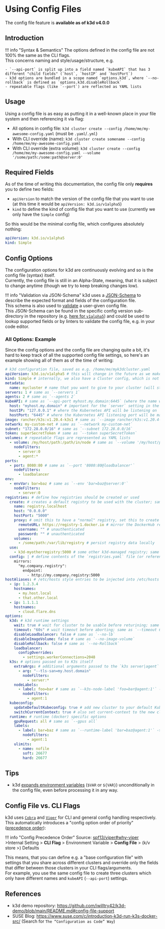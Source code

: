 # Using Config Files

The config file feature is **available as of k3d v4.0.0**

## Introduction

!!! info "Syntax & Semantics"
    The options defined in the config file are not 100% the same as the CLI flags.  
    This concerns naming and style/usage/structure, e.g.

    - `--api-port` is split up into a field named `kubeAPI` that has 3 different "child fields" (`host`, `hostIP` and `hostPort`)
    - k3d options are bundled in a scope named `options.k3d`, where `--no-rollback` is defined as `options.k3d.disableRollback`
    - repeatable flags (like `--port`) are reflected as YAML lists

## Usage

Using a config file is as easy as putting it in a well-known place in your file system and then referencing it via flag:

- All options in config file: `k3d cluster create --config /home/me/my-awesome-config.yaml` (must be `.yaml`/`.yml`)
- With CLI override (name): `k3d cluster create somename --config /home/me/my-awesome-config.yaml`
- With CLI override (extra volume): `k3d cluster create --config /home/me/my-awesome-config.yaml --volume '/some/path:/some:path@server:0'`

## Required Fields

As of the time of writing this documentation, the config file only **requires** you to define two fields:

- `apiVersion` to match the version of the config file that you want to use (at this time it would be `apiVersion: k3d.io/v1alpha5`)
- `kind` to define the kind of config file that you want to use (currently we only have the `Simple` config)

So this would be the minimal config file, which configures absolutely nothing:

```yaml
apiVersion: k3d.io/v1alpha5
kind: Simple
```

## Config Options

The configuration options for k3d are continuously evolving and so is the config file (syntax) itself.  
Currently, the config file is still in an Alpha-State, meaning, that it is subject to change anytime (though we try to keep breaking changes low).

!!! info "Validation via JSON-Schema"
    k3d uses a [JSON-Schema](https://json-schema.org/) to describe the expected format and fields of the configuration file.  
    This schema is also used to [validate](https://github.com/xeipuuv/gojsonschema#validation) a user-given config file.  
    This JSON-Schema can be found in the specific config version sub-directory in the repository (e.g. [here for `v1alpha5`](https://github.com/k3d-io/k3d/blob/main/pkg/config/v1alpha5/schema.json)) and could be used to lookup supported fields or by linters to validate the config file, e.g. in your code editor.  

### All Options: Example

Since the config options and the config file are changing quite a bit, it's hard to keep track of all the supported config file settings, so here's an example showing all of them as of the time of writing:

```yaml
# k3d configuration file, saved as e.g. /home/me/myk3dcluster.yaml
apiVersion: k3d.io/v1alpha5 # this will change in the future as we make everything more stable
kind: Simple # internally, we also have a Cluster config, which is not yet available externally
metadata:
  name: mycluster # name that you want to give to your cluster (will still be prefixed with `k3d-`)
servers: 1 # same as `--servers 1`
agents: 2 # same as `--agents 2`
kubeAPI: # same as `--api-port myhost.my.domain:6445` (where the name would resolve to 127.0.0.1)
  host: "myhost.my.domain" # important for the `server` setting in the kubeconfig
  hostIP: "127.0.0.1" # where the Kubernetes API will be listening on
  hostPort: "6445" # where the Kubernetes API listening port will be mapped to on your host system
image: rancher/k3s:v1.20.4-k3s1 # same as `--image rancher/k3s:v1.20.4-k3s1`
network: my-custom-net # same as `--network my-custom-net`
subnet: "172.28.0.0/16" # same as `--subnet 172.28.0.0/16`
token: superSecretToken # same as `--token superSecretToken`
volumes: # repeatable flags are represented as YAML lists
  - volume: /my/host/path:/path/in/node # same as `--volume '/my/host/path:/path/in/node@server:0;agent:*'`
    nodeFilters:
      - server:0
      - agent:*
ports:
  - port: 8080:80 # same as `--port '8080:80@loadbalancer'`
    nodeFilters:
      - loadbalancer
env:
  - envVar: bar=baz # same as `--env 'bar=baz@server:0'`
    nodeFilters:
      - server:0
registries: # define how registries should be created or used
  create: # creates a default registry to be used with the cluster; same as `--registry-create registry.localhost`
    name: registry.localhost
    host: "0.0.0.0"
    hostPort: "5000"
    proxy: # omit this to have a "normal" registry, set this to create a registry proxy (pull-through cache)
      remoteURL: https://registry-1.docker.io # mirror the DockerHub registry
      username: "" # unauthenticated
      password: "" # unauthenticated
    volumes:
      - /some/path:/var/lib/registry # persist registry data locally
  use:
    - k3d-myotherregistry:5000 # some other k3d-managed registry; same as `--registry-use 'k3d-myotherregistry:5000'`
  config: | # define contents of the `registries.yaml` file (or reference a file); same as `--registry-config /path/to/config.yaml`
    mirrors:
      "my.company.registry":
        endpoint:
          - http://my.company.registry:5000
hostAliases: # /etc/hosts style entries to be injected into /etc/hosts in the node containers and in the NodeHosts section in CoreDNS
  - ip: 1.2.3.4
    hostnames: 
      - my.host.local
      - that.other.local
  - ip: 1.1.1.1
    hostnames:
      - cloud.flare.dns
options:
  k3d: # k3d runtime settings
    wait: true # wait for cluster to be usable before returining; same as `--wait` (default: true)
    timeout: "60s" # wait timeout before aborting; same as `--timeout 60s`
    disableLoadbalancer: false # same as `--no-lb`
    disableImageVolume: false # same as `--no-image-volume`
    disableRollback: false # same as `--no-Rollback`
    loadbalancer:
      configOverrides:
        - settings.workerConnections=2048
  k3s: # options passed on to K3s itself
    extraArgs: # additional arguments passed to the `k3s server|agent` command; same as `--k3s-arg`
      - arg: "--tls-san=my.host.domain"
        nodeFilters:
          - server:*
    nodeLabels:
      - label: foo=bar # same as `--k3s-node-label 'foo=bar@agent:1'` -> this results in a Kubernetes node label
        nodeFilters:
          - agent:1
  kubeconfig:
    updateDefaultKubeconfig: true # add new cluster to your default Kubeconfig; same as `--kubeconfig-update-default` (default: true)
    switchCurrentContext: true # also set current-context to the new cluster's context; same as `--kubeconfig-switch-context` (default: true)
  runtime: # runtime (docker) specific options
    gpuRequest: all # same as `--gpus all`
    labels:
      - label: bar=baz # same as `--runtime-label 'bar=baz@agent:1'` -> this results in a runtime (docker) container label
        nodeFilters:
          - agent:1
    ulimits:
      - name: nofile
        soft: 26677
        hard: 26677

```

## Tips

- k3d [expands environment variables](https://pkg.go.dev/os#ExpandEnv) (`$VAR` or `${VAR}`) unconditionally in the config file, even before processing it in any way.  

## Config File vs. CLI Flags

k3d uses [`Cobra`](https://github.com/spf13/cobra) and [`Viper`](https://github.com/spf13/viper) for CLI and general config handling respectively.  
This automatically introduces a "config option order of priority" ([precedence order](https://github.com/spf13/viper#why-viper)):

!!! info "Config Precedence Order"
    Source: [spf13/viper#why-viper](https://github.com/spf13/viper#why-viper)  
    >Internal Setting > **CLI Flag** > Environment Variable > **Config File** > (k/v store >) Defaults

This means, that you can define e.g. a "base configuration file" with settings that you share across different clusters and override only the fields that differ between those clusters in your CLI flags/arguments.  
For example, you use the same config file to create three clusters which only have different names and `kubeAPI` (`--api-port`) settings.

## References

- k3d demo repository: <https://github.com/iwilltry42/k3d-demo/blob/main/README.md#config-file-support>
- SUSE Blog: <https://www.suse.com/c/introduction-k3d-run-k3s-docker-src/> (Search for `The “Configuration as Code” Way`)
